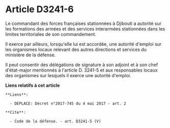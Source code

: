 # Article D3241-6

Le commandant des forces françaises stationnées à Djibouti a autorité sur les formations des armées et des services
interarmées stationnées dans les limites territoriales de son commandement. 

Il exerce par ailleurs, lorsqu'elle lui est accordée, une autorité d'emploi sur les organismes locaux relevant des autres
directions et services du ministère de la défense. 

Il peut consentir des délégations de signature à son adjoint et à son chef d'état-major mentionnés à l'article D. 3241-5 et
aux responsables locaux des organismes sur lesquels il exerce une autorité d'emploi.

**Liens relatifs à cet article**

	**Liens**:

	  - DEPLACE: Décret n°2017-745 du 4 mai 2017 - art. 2

	**Cite**:

	  - Code de la défense. - art. D3241-5 (V)
